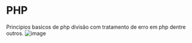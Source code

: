 # PHP
Principios basicos de php
divisão com tratamento de erro em php dentre outros.
![image](https://user-images.githubusercontent.com/62069087/192879851-30add9a2-453d-4fde-9d02-ef0247d405aa.png)
